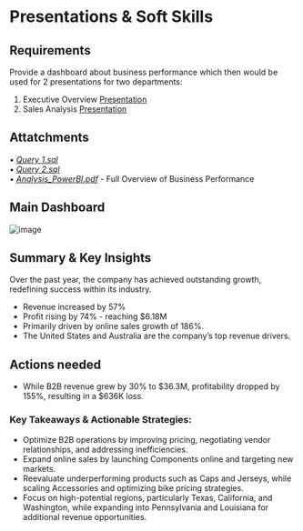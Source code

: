 # Presentations & Soft Skills 

## Requirements

Provide a dashboard about business performance which then would be used for 2 presentations for two departments:

1. Executive Overview [Presentation](https://my.visme.co/view/90deyd48-executive-summary#s1)
2. Sales Analysis [Presentation](https://my.visme.co/view/1jzgn6pp-sales-analysis#s1)

## Attatchments

• [*Query 1.sql*](https://github.com/monikase/Data-Analytics-Projects/blob/13fed77dd36f0dc86ece2101638cc7645e3401ef/5-Soft%20Skills%20PowerBI/Query%201.sql)  
• [*Query 2.sql*](https://github.com/monikase/Data-Analytics-Projects/blob/13fed77dd36f0dc86ece2101638cc7645e3401ef/5-Soft%20Skills%20PowerBI/Query%202.sql)  
• [*Analysis_PowerBI.pdf*](https://github.com/monikase/Data-Analytics-Projects/blob/13fed77dd36f0dc86ece2101638cc7645e3401ef/5-Soft%20Skills%20PowerBI/Analysis_PowerBI.pdf) - Full Overview of Business Performance  

## Main Dashboard

![image](https://github.com/user-attachments/assets/5d685f4a-6279-4445-834a-07b5415626d0)

## Summary & Key Insights

Over the past year, the company has achieved outstanding growth, redefining success within its industry. 

- Revenue increased by 57%  
- Profit rising by 74% - reaching $6.18M  
- Primarily driven by online sales growth of 186%.
- The United States and Australia are the company’s top revenue drivers.

## Actions needed

- While B2B revenue grew by 30% to $36.3M, profitability dropped by 155%, resulting in a $636K loss.


### Key Takeaways & Actionable Strategies:

- Optimize B2B operations by improving pricing, negotiating vendor relationships, and addressing inefficiencies.  
- Expand online sales by launching Components online and targeting new markets.  
- Reevaluate underperforming products such as Caps and Jerseys, while scaling Accessories and optimizing bike pricing strategies.  
- Focus on high-potential regions, particularly Texas, California, and Washington, while expanding into Pennsylvania and Louisiana for additional revenue opportunities.  


